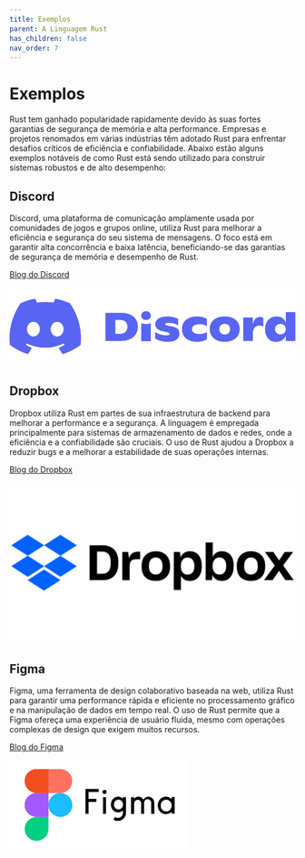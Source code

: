 ```yaml
---
title: Exemplos
parent: A Linguagem Rust
has_children: false
nav_order: 7
---
```


# Exemplos

Rust tem ganhado popularidade rapidamente devido às suas fortes garantias de segurança de memória e alta performance. Empresas e projetos renomados em várias indústrias têm adotado Rust para enfrentar desafios críticos de eficiência e confiabilidade. Abaixo estão alguns exemplos notáveis de como Rust está sendo utilizado para construir sistemas robustos e de alto desempenho:

## Discord

Discord, uma plataforma de comunicação amplamente usada por comunidades de jogos e grupos online, utiliza Rust para melhorar a eficiência e segurança do seu sistema de mensagens. O foco está em garantir alta concorrência e baixa latência, beneficiando-se das garantias de segurança de memória e desempenho de Rust. 

[Blog do Discord](https://discord.com/blog/why-discord-is-switching-from-go-to-rust)

![discord](images/discord.png)

## Dropbox

Dropbox utiliza Rust em partes de sua infraestrutura de backend para melhorar a performance e a segurança. A linguagem é empregada principalmente para sistemas de armazenamento de dados e redes, onde a eficiência e a confiabilidade são cruciais. O uso de Rust ajudou a Dropbox a reduzir bugs e a melhorar a estabilidade de suas operações internas.

[Blog do Dropbox](https://dropbox.tech/infrastructure/rewriting-the-heart-of-our-sync-engine)

![dropbox](images/dropbox.png)

## Figma

Figma, uma ferramenta de design colaborativo baseada na web, utiliza Rust para garantir uma performance rápida e eficiente no processamento gráfico e na manipulação de dados em tempo real. O uso de Rust permite que a Figma ofereça uma experiência de usuário fluida, mesmo com operações complexas de design que exigem muitos recursos.

[Blog do Figma](https://www.figma.com/pt-br/blog/rust-in-production-at-figma/)

![figma](images/figma.png)